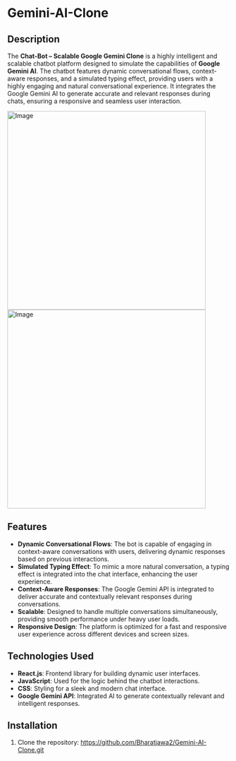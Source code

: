# Gemini-AI-Clone

## Description

The **Chat-Bot – Scalable Google Gemini Clone** is a highly intelligent and scalable chatbot platform designed to simulate the capabilities of **Google Gemini AI**. The chatbot features dynamic conversational flows, context-aware responses, and a simulated typing effect, providing users with a highly engaging and natural conversational experience. It integrates the Google Gemini AI to generate accurate and relevant responses during chats, ensuring a responsive and seamless user interaction.

<img width="450" alt="Image" src="https://github.com/user-attachments/assets/c8e9b506-0dce-4a4e-bebc-c20a4714f28d" />
<img width="450" alt="Image" src="https://github.com/user-attachments/assets/934158ab-3dc0-476f-8faf-071e882084c9" />

## Features

- **Dynamic Conversational Flows**: The bot is capable of engaging in context-aware conversations with users, delivering dynamic responses based on previous interactions.
- **Simulated Typing Effect**: To mimic a more natural conversation, a typing effect is integrated into the chat interface, enhancing the user experience.
- **Context-Aware Responses**: The Google Gemini API is integrated to deliver accurate and contextually relevant responses during conversations.
- **Scalable**: Designed to handle multiple conversations simultaneously, providing smooth performance under heavy user loads.
- **Responsive Design**: The platform is optimized for a fast and responsive user experience across different devices and screen sizes.

## Technologies Used

- **React.js**: Frontend library for building dynamic user interfaces.
- **JavaScript**: Used for the logic behind the chatbot interactions.
- **CSS**: Styling for a sleek and modern chat interface.
- **Google Gemini API**: Integrated AI to generate contextually relevant and intelligent responses.


## Installation

1. Clone the repository:
 https://github.com/Bharatjawa2/Gemini-AI-Clone.git
